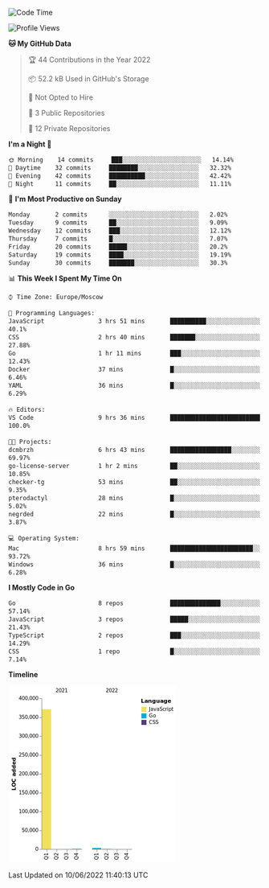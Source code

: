 <!--START_SECTION:waka-->
![Code Time](http://img.shields.io/badge/Code%20Time-328%20hrs%2036%20mins-blue)

![Profile Views](http://img.shields.io/badge/Profile%20Views-0-blue)

**🐱 My GitHub Data** 

> 🏆 44 Contributions in the Year 2022
 > 
> 📦 52.2 kB Used in GitHub's Storage 
 > 
> 🚫 Not Opted to Hire
 > 
> 📜 3 Public Repositories 
 > 
> 🔑 12 Private Repositories  
 > 
**I'm a Night 🦉** 

```text
🌞 Morning    14 commits     ███░░░░░░░░░░░░░░░░░░░░░░   14.14% 
🌆 Daytime    32 commits     ████████░░░░░░░░░░░░░░░░░   32.32% 
🌃 Evening    42 commits     ██████████░░░░░░░░░░░░░░░   42.42% 
🌙 Night      11 commits     ██░░░░░░░░░░░░░░░░░░░░░░░   11.11%

```
📅 **I'm Most Productive on Sunday** 

```text
Monday       2 commits      ░░░░░░░░░░░░░░░░░░░░░░░░░   2.02% 
Tuesday      9 commits      ██░░░░░░░░░░░░░░░░░░░░░░░   9.09% 
Wednesday    12 commits     ███░░░░░░░░░░░░░░░░░░░░░░   12.12% 
Thursday     7 commits      █░░░░░░░░░░░░░░░░░░░░░░░░   7.07% 
Friday       20 commits     █████░░░░░░░░░░░░░░░░░░░░   20.2% 
Saturday     19 commits     ████░░░░░░░░░░░░░░░░░░░░░   19.19% 
Sunday       30 commits     ███████░░░░░░░░░░░░░░░░░░   30.3%

```


📊 **This Week I Spent My Time On** 

```text
⌚︎ Time Zone: Europe/Moscow

💬 Programming Languages: 
JavaScript               3 hrs 51 mins       ██████████░░░░░░░░░░░░░░░   40.1% 
CSS                      2 hrs 40 mins       ███████░░░░░░░░░░░░░░░░░░   27.88% 
Go                       1 hr 11 mins        ███░░░░░░░░░░░░░░░░░░░░░░   12.43% 
Docker                   37 mins             █░░░░░░░░░░░░░░░░░░░░░░░░   6.46% 
YAML                     36 mins             █░░░░░░░░░░░░░░░░░░░░░░░░   6.29%

🔥 Editors: 
VS Code                  9 hrs 36 mins       █████████████████████████   100.0%

🐱‍💻 Projects: 
dcmbrzh                  6 hrs 43 mins       █████████████████░░░░░░░░   69.97% 
go-license-server        1 hr 2 mins         ██░░░░░░░░░░░░░░░░░░░░░░░   10.85% 
checker-tg               53 mins             ██░░░░░░░░░░░░░░░░░░░░░░░   9.35% 
pterodactyl              28 mins             █░░░░░░░░░░░░░░░░░░░░░░░░   5.02% 
negrded                  22 mins             █░░░░░░░░░░░░░░░░░░░░░░░░   3.87%

💻 Operating System: 
Mac                      8 hrs 59 mins       ███████████████████████░░   93.72% 
Windows                  36 mins             █░░░░░░░░░░░░░░░░░░░░░░░░   6.28%

```

**I Mostly Code in Go** 

```text
Go                       8 repos             ██████████████░░░░░░░░░░░   57.14% 
JavaScript               3 repos             █████░░░░░░░░░░░░░░░░░░░░   21.43% 
TypeScript               2 repos             ███░░░░░░░░░░░░░░░░░░░░░░   14.29% 
CSS                      1 repo              █░░░░░░░░░░░░░░░░░░░░░░░░   7.14%

```


**Timeline**

![Chart not found](https://raw.githubusercontent.com/jeezft/jeezft/main/charts/bar_graph.png) 


 Last Updated on 10/06/2022 11:40:13 UTC
<!--END_SECTION:waka-->
